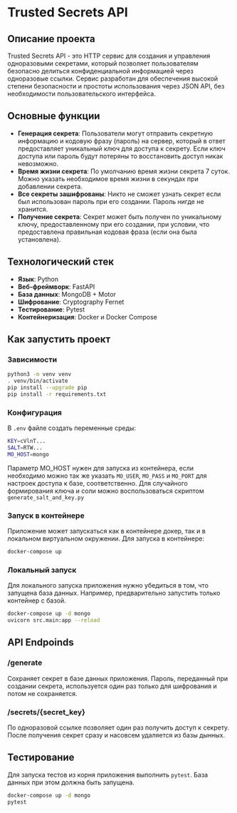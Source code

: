 # Trusted Secrets API

## Описание проекта

Trusted Secrets API - это HTTP сервис для создания и управления одноразовыми секретами, который позволяет пользователям безопасно делиться конфиденциальной информацией через одноразовые ссылки. Сервис разработан для обеспечения высокой степени безопасности и простоты использования через JSON API, без необходимости пользовательского интерфейса.

## Основные функции

- **Генерация секрета**: Пользователи могут отправить секретную информацию и кодовую фразу (пароль) на сервер, который в ответ предоставляет уникальный ключ для доступа к секрету. Если ключ доступа или пароль будут потеряны то восстановить доступ никак невозможно.
- **Время жизни секрета**: По умолчанию время жизни секрета 7 суток. Можно указать необходимое время жизни в секундах при добавлении секрета.
- **Все секреты зашифрованы**: Никто не сможет узнать секрет если был использован пароль при его создании. Пароль нигде не хранится.
- **Получение секрета**: Секрет может быть получен по уникальному ключу, предоставленному при его создании, при условии, что предоставлена правильная кодовая фраза (если она была установлена).

## Технологический стек

- **Язык**: Python
- **Веб-фреймворк**: FastAPI
- **База данных**: MongoDB + Motor
- **Шифрование**: Cryptography Fernet
- **Тестирование**: Pytest
- **Контейнеризация**: Docker и Docker Compose

## Как запустить проект

### Зависимости

```bash
python3 -m venv venv
. venv/bin/activate
pip install --upgrade pip
pip install -r requirements.txt
```

### Конфигурация

В `.env` файле создать переменные среды:
```bash
KEY=cVlnT...
SALT=RTW...
MO_HOST=mongo
```
Параметр MO_HOST нужен для запуска из контейнера, если необходимо можно так же указать `MO_USER`, `MO_PASS` и `MO_PORT` для настроек доступа к базе, соответственно.
Для случайного формирования ключа и соли можно воспользоваться скриптом `generate_salt_and_key.py`

### Запуск в контейнере

Приложение может запускаться как в контейнере докер, так и в локальном виртуальном окружении. Для запуска в контейнере:

```bash
docker-compose up
```

### Локальный запуск 

Для локального запуска приложения нужно убедиться в том, что запущена база данных. Например, предварительно запустить только контейнер с базой. 

```bash
docker-compose up -d mongo
uvicorn src.main:app --reload
```

## API Endpoinds

### /generate

Сохраняет секрет в базе данных приложения. Пароль, переданный при создании секрета, используется один раз только для шифрования и потом не сохраняется.

### /secrets/{secret_key}

По одноразовой ссылке позволяет один раз получить доступ к секрету. После получения секрет сразу и насовсем удаляется из базы дынных.

## Тестирование

Для запуска тестов из корня приложения выполнить `pytest`. База данных при этом должна быть запущена.
```bash
docker-compose up -d mongo
pytest
```